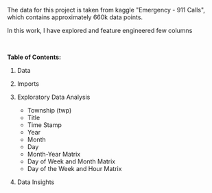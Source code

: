 The data for this project is taken from kaggle "Emergency - 911 Calls", which contains approximately 660k data points.

In this work, I have explored and feature engineered few columns

</br>

**Table of Contents:**
1. Data
2. Imports
3. Exploratory Data Analysis
    - Township (twp)
    - Title
    - Time Stamp
    - Year
    - Month
    - Day
    - Month-Year Matrix
    - Day of Week and Month Matrix
    - Day of the Week and Hour Matrix
    
4. Data Insights
